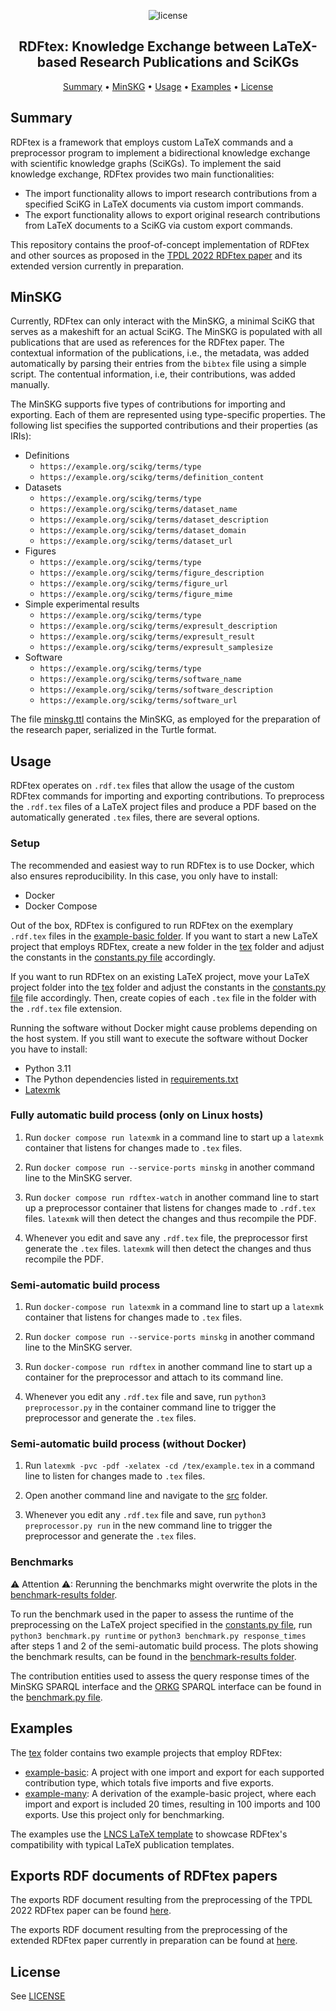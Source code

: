 <p align="center">
    <img src="https://img.shields.io/badge/License-GPLv3-blue.svg" alt="license">
    <br>
</p>
    
<h2 align="center">RDFtex: Knowledge Exchange between LaTeX-based Research Publications and SciKGs</h2>

<p align="center">
    <a href="#summary">Summary</a>
    •
    <a href="#minskg">MinSKG</a>
    •
    <a href="#usage">Usage</a>
    •
    <a href="#examples">Examples</a>
    •
    <a href="#license">License</a>
</p>

## Summary

RDFtex is a framework that employs custom LaTeX commands and a preprocessor program to implement a bidirectional knowledge exchange with scientific knowledge graphs (SciKGs). To implement the said knowledge exchange, RDFtex provides two main functionalities:

- The import functionality allows to import research contributions from a specified SciKG in LaTeX documents via custom import commands.
- The export functionality allows to export original research contributions from LaTeX documents to a SciKG via custom export commands.

This repository contains the proof-of-concept implementation of RDFtex and other sources as proposed in the [TPDL 2022 RDFtex paper](https://link.springer.com/chapter/10.1007/978-3-031-16802-4_3) and its extended version currently in preparation.

## MinSKG

Currently, RDFtex can only interact with the MinSKG, a minimal SciKG that serves as a makeshift for an actual SciKG. The MinSKG is populated with all publications that are used as references for the RDFtex paper. The contextual information of the publications, i.e., the metadata, was added automatically by parsing their entries from the `bibtex` file using a simple script. The contentual information, i.e, their contributions, was added manually.

The MinSKG supports five types of contributions for importing and exporting. Each of them are represented using type-specific properties. The following list specifies the supported contributions and their properties (as IRIs):

- Definitions
  - `https://example.org/scikg/terms/type`
  - `https://example.org/scikg/terms/definition_content`
- Datasets
  - `https://example.org/scikg/terms/type`
  - `https://example.org/scikg/terms/dataset_name`
  - `https://example.org/scikg/terms/dataset_description`
  - `https://example.org/scikg/terms/dataset_domain`
  - `https://example.org/scikg/terms/dataset_url`
- Figures
  - `https://example.org/scikg/terms/type`
  - `https://example.org/scikg/terms/figure_description`
  - `https://example.org/scikg/terms/figure_url`
  - `https://example.org/scikg/terms/figure_mime`
- Simple experimental results
  - `https://example.org/scikg/terms/type`
  - `https://example.org/scikg/terms/expresult_description`
  - `https://example.org/scikg/terms/expresult_result`
  - `https://example.org/scikg/terms/expresult_samplesize`
- Software
  - `https://example.org/scikg/terms/type`
  - `https://example.org/scikg/terms/software_name`
  - `https://example.org/scikg/terms/software_description`
  - `https://example.org/scikg/terms/software_url`

The file [minskg.ttl](./src/minskg.ttl) contains the MinSKG, as employed for the preparation of the research paper, serialized in the Turtle format.

## Usage

RDFtex operates on `.rdf.tex` files that allow the usage of the custom RDFtex commands for importing and exporting contributions. To preprocess the `.rdf.tex` files of a LaTeX project files and produce a PDF based on the automatically generated `.tex` files, there are several options.

### Setup

The recommended and easiest way to run RDFtex is to use Docker, which also ensures reproducibility. In this case, you only have to install:

- Docker
- Docker Compose

Out of the box, RDFtex is configured to run RDFtex on the exemplary `.rdf.tex` files in the [example-basic folder](./tex/example-basic/). If you want to start a new LaTeX project that employs RDFtex, create a new folder in the [tex](./tex/) folder and adjust the constants in the [constants.py file](./src/constants.py) accordingly.

If you want to run RDFtex on an existing LaTeX project, move your LaTeX project folder into the [tex](./tex/) folder and adjust the constants in the [constants.py file](./src/constants.py) file accordingly. Then, create copies of each `.tex` file in the folder with the `.rdf.tex` file extension.

Running the software without Docker might cause problems depending on the host system. If you still want to execute the software without Docker you have to install:

- Python 3.11
- The Python dependencies listed in [requirements.txt](./src/requirements.txt)
- [Latexmk](https://mg.readthedocs.io/latexmk.html)

### Fully automatic build process (only on Linux hosts)

1. Run `docker compose run latexmk` in a command line to start up a `latexmk` container that listens for changes made to `.tex` files.

2. Run `docker compose run --service-ports minskg` in another command line to the MinSKG server.

3. Run `docker compose run rdftex-watch` in another command line to start up a preprocessor container that listens for changes made to `.rdf.tex` files. `latexmk` will then detect the changes and thus recompile the PDF.

4. Whenever you edit and save any `.rdf.tex` file, the preprocessor first generate the `.tex` files. `latexmk` will then detect the changes and thus recompile the PDF.

### Semi-automatic build process

1. Run `docker-compose run latexmk` in a command line to start up a `latexmk` container that listens for changes made to `.tex` files.

2. Run `docker compose run --service-ports minskg` in another command line to the MinSKG server.

3. Run `docker-compose run rdftex` in another command line to start up a container for the preprocessor and attach to its command line.

4. Whenever you edit any `.rdf.tex` file and save, run `python3 preprocessor.py` in the container command line to trigger the preprocessor and generate the `.tex` files.

### Semi-automatic build process (without Docker)

1. Run `latexmk -pvc -pdf -xelatex -cd /tex/example.tex` in a command line to listen for changes made to `.tex` files.

2. Open another command line and navigate to the [src](./src/) folder.

3. Whenever you edit any `.rdf.tex` file and save, run `python3 preprocessor.py run` in the new command line to trigger the preprocessor and generate the `.tex` files.

### Benchmarks

⚠ Attention ⚠: Rerunning the benchmarks might overwrite the plots in the [benchmark-results folder](./src/benchmark-results/).

To run the benchmark used in the paper to assess the runtime of the preprocessing on the LaTeX project specified in the [constants.py file](./src/constants.py), run `python3 benchmark.py runtime` or `python3 benchmark.py response_times` after steps 1 and 2 of the semi-automatic build process. The plots showing the benchmark results, can be found in the [benchmark-results folder](./src/benchmark-results/).

The contribution entities used to assess the query response times of the MinSKG SPARQL interface and the [ORKG](https://orkg.org) SPARQL interface can be found in the [benchmark.py file](./src/benchmark.py).

## Examples

The [tex](./tex/) folder contains two example projects that employ RDFtex:

- [example-basic](./tex/example-basic/): A project with one import and export for each supported contribution type, which totals five imports and five exports.
- [example-many](./tex/example-many/): A derivation of the example-basic project, where each import and export is included 20 times, resulting in 100 imports and 100 exports. Use this project only for benchmarking.

The examples use the [LNCS LaTeX template](https://www.springer.com/gp/computer-science/lncs/conference-proceedings-guidelines) to showcase RDFtex's compatibility with typical LaTeX publication templates.

## Exports RDF documents of RDFtex papers

The exports RDF document resulting from the preprocessing of the TPDL 2022 RDFtex paper can be found [here](./exports_tpdl22_rdftex_paper.ttl).

The exports RDF document resulting from the preprocessing of the extended RDFtex paper currently in preparation can be found at [here](./exports_extended_rdftex_paper.ttl).

## License

See [LICENSE](./LICENSE)
